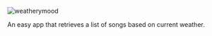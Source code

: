 
![weatherymood](https://cdn.rawgit.com/nicholasruggeri/weatherymood/develop/src/img/weatherymood.svg "weatherymood")

An easy app that retrieves a list of songs based on current weather.
